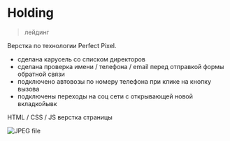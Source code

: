 # Holding
> лейдинг
>
Верстка по технологии Perfect Pixel. 
- сделана карусель со списком директоров
- сделана проверка имени / телефона / email  перед отправкой формы обратной связи
- подключено автовозы по номеру телефона при клике на кнопку вызова
- подключены переходы на соц сети с открывающей новой вкладкойывк

HTML / CSS / JS верстка страницы

![[JPEG file]([https://github.com/Nkaltaeva/Holding-/blob/main/mainPage.jpeg)](https://github.com/Nkaltaeva/Holding-/blob/main/mainPage.jpeg)
